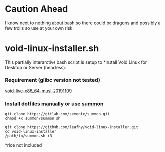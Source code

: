 # **Caution Ahead**
I know next to nothing about bash so there could be dragons and possibly a few trolls so use at your own risk.  

# void-linux-installer.sh
This partially interarctive bash script is setup to *install Void Linux for Desktop or Server (headless).

### Requirement (glibc version not tested)
[void-live-x86_64-musl-20191109](https://alpha.de.repo.voidlinux.org/live/current/void-live-x86_64-musl-20191109.iso)

### Install dotfiles manually or use [summon](https://gitlab.com/semente/summon)
```
git clone https://gitlab.com/semente/summon.git
chmod +x summon/summon.sh
```
```
git clone https://github.com/leafhy/void-linux-installer.git
cd void-linux-installer
/path/to/summon.sh i3
```

\*rice not included
